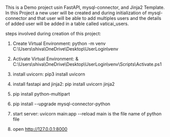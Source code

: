This is a Demo project usin FastAPI, mysql-connector, and Jinja2 Template. In this Project a new user will be created and during initialization of mysql-connector and that user will be able to add multiples users and the details of added user will be added in a table called vaticai_users.

steps involved during creation of this project:
1. Create Virtual Environment: python -m venv C:\Users\shiva\OneDrive\Desktop\UserLogin\venv
2. Activate Virtual Environment: & C:\Users\shiva\OneDrive\Desktop\UserLogin\venv\Scripts\Activate.ps1
3. install uvicorn: pip3 install uvicorn
4. install fastapi and jinja2: pip install uvicorn jinja2       
5. pip install python-multipart
6. pip install --upgrade mysql-connector-python

7. start server: uvicorn main:app --reload
	main is the file name of python file
8. open http://127.0.0.1:8000
